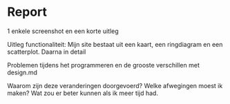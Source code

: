# Report

1 enkele screenshot en een korte uitleg

Uitleg functionaliteit:
Mijn site bestaat uit een kaart, een ringdiagram en een scatterplot.
Daarna in detail

Problemen tijdens het programmeren en de grooste verschillen met design.md

Waarom zijn deze veranderingen doorgevoerd? Welke afwegingen moest ik maken? Wat zou er beter kunnen als ik meer tijd had.

